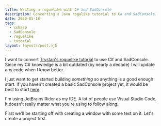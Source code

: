 ```yaml
---
title: Writing a roguelike with C# and SadConsole
description: Converting a Java rogulike tutorial to C# and SadConsole.
date: 2020-05-18
tags:
  - csharp
  - SadConsole
  - roguelike
  - tutorial
layout: layouts/post.njk
---
```


I want to convert [Trystan's roguelike tutorial](http://trystans.blogspot.com/) to use C# and SadConsole. Since my C# knowledge is a bit outdated (by nearly a decade) I will update any code when I know better.

I just want to get started building *something* so anything is a good enough start. If you haven't created a basic SadConsole project yet, it would be best to start [here](/posts/getting_started_with_dotnet_core_monogame_and_sadconsole/).

I'm using JetBrains Rider as my IDE. A lot of people use Visual Studio Code, it doesn't really matter what you're using to follow along.

First we'll be starting off with creating a window with some text on it. Let's create a project first. 



